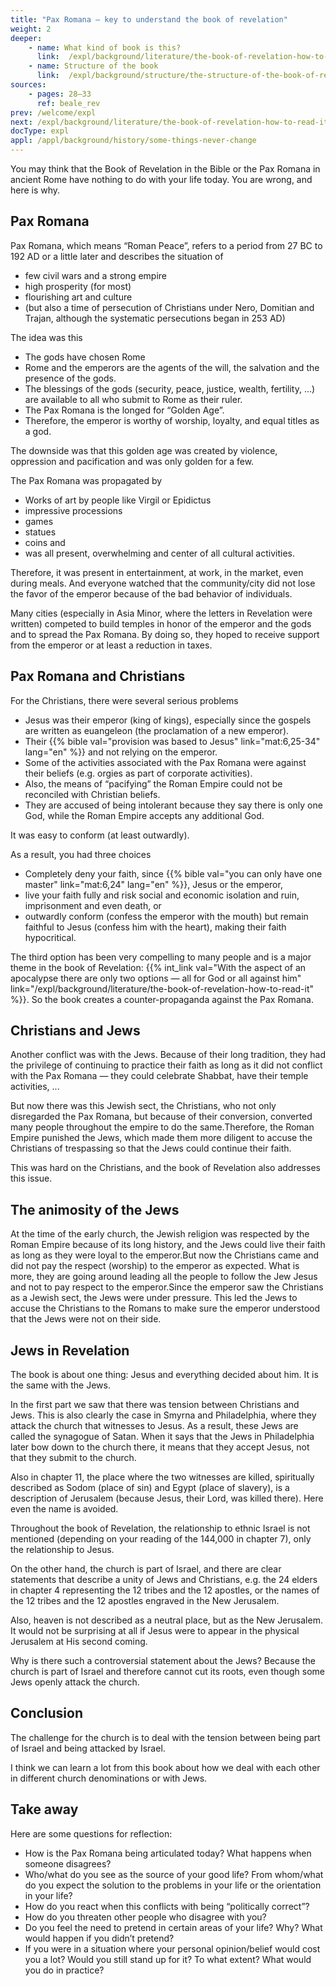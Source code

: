 ```yaml
---
title: "Pax Romana — key to understand the book of revelation"
weight: 2
deeper:
    - name: What kind of book is this?
      link:  /expl/background/literature/the-book-of-revelation-how-to-read-it
    - name: Structure of the book
      link:  /expl/background/structure/the-structure-of-the-book-of-revelation
sources:
    - pages: 28–33
      ref: beale_rev
prev: /welcome/expl
next: /expl/background/literature/the-book-of-revelation-how-to-read-it
docType: expl
appl: /appl/background/history/some-things-never-change
---
```


You may think that the Book of Revelation in the Bible or the Pax Romana in ancient Rome have nothing to do with your life today. You are wrong, and here is why.

## Pax Romana

<a name="8c56"></a>
Pax Romana, which means “Roman Peace”, refers to a period from 27 BC to 192 AD or a little later and describes the situation of

- few civil wars and a strong empire
- high prosperity (for most)
- flourishing art and culture
- (but also a time of persecution of Christians under Nero, Domitian and Trajan, although the systematic persecutions began in 253 AD)

The idea was this

- The gods have chosen Rome
- Rome and the emperors are the agents of the will, the salvation and the presence of the gods.
- The blessings of the gods (security, peace, justice, wealth, fertility, …) are available to all who submit to Rome as their ruler.
- The Pax Romana is the longed for “Golden Age”.
- Therefore, the emperor is worthy of worship, loyalty, and equal titles as a god.

The downside was that this golden age was created by violence, oppression and pacification and was only golden for a few.

The Pax Romana was propagated by
- Works of art by people like Virgil or Epidictus
- impressive processions
- games
- statues
- coins and 
- was all present, overwhelming and center of all cultural activities.

Therefore, it was present in entertainment, at work, in the market, even during meals. And everyone watched that the community/city did not lose the favor of the emperor because of the bad behavior of individuals.

Many cities (especially in Asia Minor, where the letters in Revelation were written) competed to build temples in honor of the emperor and the gods and to spread the Pax Romana. By doing so, they hoped to receive support from the emperor or at least a reduction in taxes.

## Pax Romana and Christians

For the Christians, there were several serious problems
- Jesus was their emperor (king of kings), especially since the gospels are written as euangeleon (the proclamation of a new emperor).
- Their {{% bible val="provision was based to Jesus" link="mat:6,25-34" lang="en" %}} and not relying on the emperor.
- Some of the activities associated with the Pax Romana were against their beliefs (e.g. orgies as part of corporate activities).
- Also, the means of “pacifying” the Roman Empire could not be reconciled with Christian beliefs.
- They are accused of being intolerant because they say there is only one God, while the Roman Empire accepts any additional God.

It was easy to conform (at least outwardly).

As a result, you had three choices
- Completely deny your faith, since {{% bible val="you can only have one master" link="mat:6,24" lang="en" %}}, Jesus or the emperor,
- live your faith fully and risk social and economic isolation and ruin, imprisonment and even death, or
- outwardly conform (confess the emperor with the mouth) but remain faithful to Jesus (confess him with the heart), making their faith hypocritical.

The third option has been very compelling to many people and is a major theme in the book of Revelation: {{% int_link val="With the aspect of an apocalypse there are only two options — all for God or all against him" link="/expl/background/literature/the-book-of-revelation-how-to-read-it" %}}. So the book creates a counter-propaganda against the Pax Romana.

## Christians and Jews

Another conflict was with the Jews. Because of their long tradition, they had the privilege of continuing to practice their faith as long as it did not conflict with the Pax Romana — they could celebrate Shabbat, have their temple activities, ...

But now there was this Jewish sect, the Christians, who not only disregarded the Pax Romana, but because of their conversion, converted many people throughout the empire to do the same.Therefore, the Roman Empire punished the Jews, which made them more diligent to accuse the Christians of trespassing so that the Jews could continue their faith.

This was hard on the Christians, and the book of Revelation also addresses this issue.

## The animosity of the Jews

At the time of the early church, the Jewish religion was respected by the Roman Empire because of its long history, and the Jews could live their faith as long as they were loyal to the emperor.But now the Christians came and did not pay the respect (worship) to the emperor as expected. What is more, they are going around leading all the people to follow the Jew Jesus and not to pay respect to the emperor.Since the emperor saw the Christians as a Jewish sect, the Jews were under pressure. This led the Jews to accuse the Christians to the Romans to make sure the emperor understood that the Jews were not on their side.

## Jews in Revelation

The book is about one thing: Jesus and everything decided about him. It is the same with the Jews.

In the first part we saw that there was tension between Christians and Jews. This is also clearly the case in Smyrna and Philadelphia, where they attack the church that witnesses to Jesus. As a result, these Jews are called the synagogue of Satan. When it says that the Jews in Philadelphia later bow down to the church there, it means that they accept Jesus, not that they submit to the church.

Also in chapter 11, the place where the two witnesses are killed, spiritually described as Sodom (place of sin) and Egypt (place of slavery), is a description of Jerusalem (because Jesus, their Lord, was killed there). Here even the name is avoided.

Throughout the book of Revelation, the relationship to ethnic Israel is not mentioned (depending on your reading of the 144,000 in chapter 7), only the relationship to Jesus.

On the other hand, the church is part of Israel, and there are clear statements that describe a unity of Jews and Christians, e.g. the 24 elders in chapter 4 representing the 12 tribes and the 12 apostles, or the names of the 12 tribes and the 12 apostles engraved in the New Jerusalem.

Also, heaven is not described as a neutral place, but as the New Jerusalem. It would not be surprising at all if Jesus were to appear in the physical Jerusalem at His second coming.

Why is there such a controversial statement about the Jews? Because the church is part of Israel and therefore cannot cut its roots, even though some Jews openly attack the church.

## Conclusion

The challenge for the church is to deal with the tension between being part of Israel and being attacked by Israel.

I think we can learn a lot from this book about how we deal with each other in different church denominations or with Jews.

## Take away

Here are some questions for reflection:
- How is the Pax Romana being articulated today? What happens when someone disagrees?
- Who/what do you see as the source of your good life? From whom/what do you expect the solution to the problems in your life or the orientation in your life?
- How do you react when this conflicts with being “politically correct”?
- How do you threaten other people who disagree with you?
- Do you feel the need to pretend in certain areas of your life? Why? What would happen if you didn’t pretend?
- If you were in a situation where your personal opinion/belief would cost you a lot? Would you still stand up for it? To what extent? What would you do in practice?
